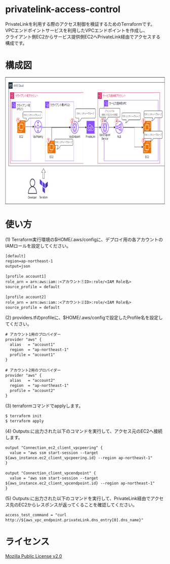 # privatelink-access-control
PrivateLinkを利用する際のアクセス制御を検証するためのTerraformです。  
VPCエンドポイントサービスを利用したVPCエンドポイントを作成し、  
クライアント側EC2からサービス提供側EC2へPrivateLink経由でアクセスする構成です。

# 構成図
<p>
<img height="400px" src="./src/privateLink-access-control.png">
</p>

# 使い方

(1) Terraform実行環境の$HOME/.aws/configに、デプロイ用の各アカウントのIAMロールを設定してください。
```
[default]
region=ap-northeast-1
output=json

[profile account1]
role_arn = arn:aws:iam::<アカウント①ID>:role/<IAM Role名>
source_profile = default

[profile account2]
role_arn = arn:aws:iam::<アカウント②ID>:role/<IAM Role名>
source_profile = default
```

(2) providers.tfのprofileに、$HOME/.aws/configで設定したProfile名を設定してください。
```
# アカウント1用のプロバイダー
provider "aws" {
  alias   = "account1"
  region  = "ap-northeast-1"
  profile = "account1"
}

# アカウント2用のプロバイダー
provider "aws" {
  alias   = "account2"
  region  = "ap-northeast-1"
  profile = "account2"
}
```

(3) terraformコマンドでapplyします。
```
$ terraform init
$ terraform apply
```

(4) Outputs:に出力された以下のコマンドを実行して、アクセス元のEC2へ接続します。
```
output "Connection_ec2_client_vpcpeering" {
  value = "aws ssm start-session --target ${aws_instance.ec2_client_vpcpeering.id} --region ap-northeast-1"
}

output "Connection_client_vpcendpoint" {
  value = "aws ssm start-session --target ${aws_instance.ec2_client_vpcendpoint.id} --region ap-northeast-1"
}
```

(5) Outputs:に出力された以下のコマンドを実行して、PrivateLink経由でアクセス先のEC2からレスポンスが返ってくることを確認してください。
```
access_test_command = "curl http://${aws_vpc_endpoint.privateLink.dns_entry[0].dns_name}"
```


# ライセンス
[Mozilla Public License v2.0](https://github.com/Lamaglama39/terraform-for-aws/blob/main/LICENSE)